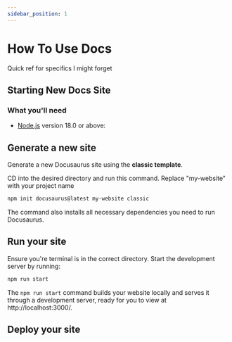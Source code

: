 ```yaml
---
sidebar_position: 1
---
```


# How To Use Docs

Quick ref for specifics I might forget

## Starting New Docs Site

### What you'll need

- [Node.js](https://nodejs.org/en/download/) version 18.0 or above:

## Generate a new site

Generate a new Docusaurus site using the **classic template**.

CD into the desired directory and run this command.
Replace "my-website" with your project name

```bash
npm init docusaurus@latest my-website classic
```

The command also installs all necessary dependencies you need to run Docusaurus.

## Run your site

Ensure you're terminal is in the correct directory. Start the development server by running:

```bash
npm run start
```

The `npm run start` command builds your website locally and serves it through a development server, ready for you to view at http://localhost:3000/.

## Deploy your site


